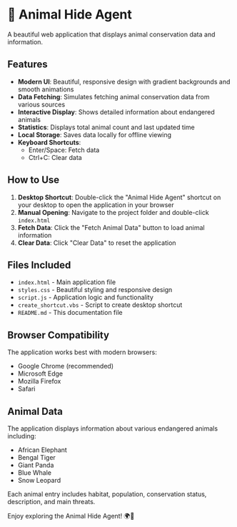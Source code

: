 # 🐾 Animal Hide Agent

A beautiful web application that displays animal conservation data and information.

## Features

- **Modern UI**: Beautiful, responsive design with gradient backgrounds and smooth animations
- **Data Fetching**: Simulates fetching animal conservation data from various sources
- **Interactive Display**: Shows detailed information about endangered animals
- **Statistics**: Displays total animal count and last updated time
- **Local Storage**: Saves data locally for offline viewing
- **Keyboard Shortcuts**: 
  - Enter/Space: Fetch data
  - Ctrl+C: Clear data

## How to Use

1. **Desktop Shortcut**: Double-click the "Animal Hide Agent" shortcut on your desktop to open the application in your browser
2. **Manual Opening**: Navigate to the project folder and double-click `index.html`
3. **Fetch Data**: Click the "Fetch Animal Data" button to load animal information
4. **Clear Data**: Click "Clear Data" to reset the application

## Files Included

- `index.html` - Main application file
- `styles.css` - Beautiful styling and responsive design
- `script.js` - Application logic and functionality
- `create_shortcut.vbs` - Script to create desktop shortcut
- `README.md` - This documentation file

## Browser Compatibility

The application works best with modern browsers:
- Google Chrome (recommended)
- Microsoft Edge
- Mozilla Firefox
- Safari

## Animal Data

The application displays information about various endangered animals including:
- African Elephant
- Bengal Tiger
- Giant Panda
- Blue Whale
- Snow Leopard

Each animal entry includes habitat, population, conservation status, description, and main threats.

Enjoy exploring the Animal Hide Agent! 🌍🐾
